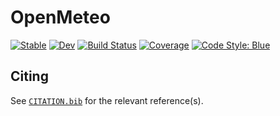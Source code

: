 # OpenMeteo

[![Stable](https://img.shields.io/badge/docs-stable-blue.svg)](https://TheCedarPrince.github.io/OpenMeteo.jl/stable/)
[![Dev](https://img.shields.io/badge/docs-dev-blue.svg)](https://TheCedarPrince.github.io/OpenMeteo.jl/dev/)
[![Build Status](https://github.com/TheCedarPrince/OpenMeteo.jl/actions/workflows/CI.yml/badge.svg?branch=main)](https://github.com/TheCedarPrince/OpenMeteo.jl/actions/workflows/CI.yml?query=branch%3Amain)
[![Coverage](https://codecov.io/gh/TheCedarPrince/OpenMeteo.jl/branch/main/graph/badge.svg)](https://codecov.io/gh/TheCedarPrince/OpenMeteo.jl)
[![Code Style: Blue](https://img.shields.io/badge/code%20style-blue-4495d1.svg)](https://github.com/invenia/BlueStyle)

## Citing

See [`CITATION.bib`](CITATION.bib) for the relevant reference(s).
